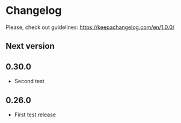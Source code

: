 # Changelog
Please, check out guidelines: https://keepachangelog.com/en/1.0.0/

## Next version

## 0.30.0
- Second test

## 0.26.0
- First test release

